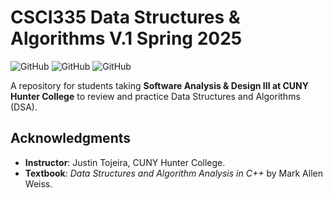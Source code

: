 # CSCI335 Data Structures & Algorithms V.1 Spring 2025

![GitHub](https://img.shields.io/badge/Language-C++-blue) 
![GitHub](https://img.shields.io/badge/Status-Active-brightgreen)
![GitHub](https://img.shields.io/badge/Version-V.1_Spring_2025-orange)

A repository for students taking **Software Analysis & Design III at CUNY Hunter College** to review and practice Data Structures and Algorithms (DSA). 

**Acknowledgments**
----------------------

-   **Instructor**: Justin Tojeira, CUNY Hunter College.
-   **Textbook**: *Data Structures and Algorithm Analysis in C++* by Mark Allen Weiss.

